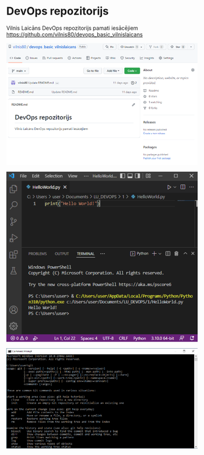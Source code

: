 # DevOps repozitorijs
Vilnis Laicāns DevOps repozitorijs pamati iesācējiem
https://github.com/vilnis80/devops_basic_vilnislaicans

![image1](Capture.PNG)

![image2](HelloWorld.PNG)

![image3](git.PNG)
